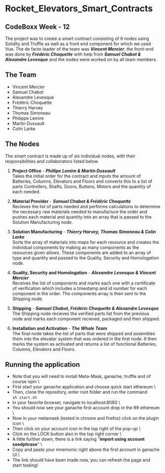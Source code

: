 # Rocket_Elevators_Smart_Contracts
## CodeBoxx Week - 12
The project was to create a smart contract consisting of 6 nodes using Solidity and Truffle as well as a front end component for which we used Vue. The de facto leader of the team was ***Vincent Mercier***, the front-end was done by ***Frédéric Choquette*** with help from ***Samuel Chabot & Alexandre Levesque*** and the nodes were worked on by all team members.

## The Team
- Vincent Mercier
- Samuel Chabot
- Alexandre Levesque
- Frédéric Choquette
- Thierry Harvey
- Thomas Simoneau
- Philippe Lemire
- Martin Dussault
- Colin Larke

## The Nodes
The smart contract is made up of six individual nodes, with their responsibilities and collaborators listed below.

1. **Project Office** - ***Phillipe Lemire & Martin Dussault*** \
Takes the initial order for the contract and inputs the amount of Batteries, Columns, Elevators and Floors and converts this to a list of parts Controllers, Shafts, Doors, Buttons, Motors and the quantity of each needed.

2. **Material Provider** - ***Samuel Chabot & Frédéric Choquette*** \
Recieves the list of parts needed and performs calculations to determine the necessary raw materials needed to manufacture the order and pushes each material and quantity into an array that is passed to the Solution Manufacturing node.

3. **Solution Manufacturing** - ***Thierry Harvey, Thomas Simoneau & Colin Larke*** \
Sorts the array of materials into maps for each resource and creates the individual components by making as many components as the resources given allows. These components are added to an array of type and quantity and passed to the Quality, Security and Homologation node.

4. **Quality, Security and Homologation** - ***Alexandre Levesque & Vincent Mercier*** \
Receives the list of components and marks each one with a certificate of verification which includes a timestamp and id number for each component in the order. The components array is then sent to the Shipping node.

5. **Shipping** - ***Samuel Chabot, Frédéric Choquette & Alexandre Levesque*** \
The Shipping node recieves the verified parts list from the previous node and marks each component recieved, packaged and then shipped.

6. **Installation and Activation** - ***The Whole Team*** \
The final node takes the list of parts that were shipped and assembles them into the elevator system that was ordered in the first node. It then marks the system as activated and returns a list of functional Batteries, Columns, Elevators and Floors.

## Running the application
- Note that you will need to install Meta-Mask, ganache, truffle and of course npm \
- First start your ganache application and choose quick start ethereum \
- Then, clone the repository, enter root folder and run the command \
``sh start.sh``
- In your favorite browser, navigate to localhost:8080 \
- You should now see your ganache first account drop in the 99 ethereum \
- Now in your metamask (tested in chrome and firefox) click on the plugin icon \
- Then click on your account icon in the top right of the pop-up \
- Click on the LOCK button also in the top right corner \
- A little further down, there is a link saying "<b>import using account seedphrase</b>" \
- Copy and paste your mnemonic right above the first account in ganache UI \
- The link should have been made now, you can refresh the page and start testing!

